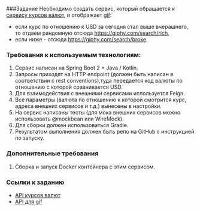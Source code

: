 ###Задание
Необходимо создать сервис, который обращается к [сервису курсов валют](https://docs.openexchangerates.org/), и отображает [gif](https://giphy.com/):
* если курс по отношению к USD за сегодня стал выше вчерашнего, то отдаем рандомную отсюда https://giphy.com/search/rich,
* если ниже - отсюда https://giphy.com/search/broke.
### Требования к используемым технологиям:
1. Сервис написан на Spring Boot 2 + Java / Kotlin.
2. Запросы приходят на HTTP endpoint (должен быть написан в соответствии с rest conventions),туда передается код валюты по отношению с которой сравнивается USD.
3. Для взаимодействия с внешними сервисами используется Feign.
4. Все параметры (валюта по отношению к которой смотрится курс, адреса внешних сервисов и т.д.) вынесены в настройки.
5. На сервис написаны тесты (для мока внешних сервисов можно использовать @mockbean или WireMock).
6. Для сборки должен использоваться Gradle.
7. Результатом выполнения должен быть репо на GitHub с инструкцией по запуску.
### Дополнительные требования
1. Сборка и запуск Docker контейнера с этим сервисом.
### Ссылки к заданию
* [API курсов валют](https://docs.openexchangerates.org/)
* [API для gif](https://developers.giphy.com/docs/api#quick-start-guide)